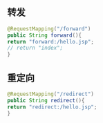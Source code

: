 ## 转发

```java
@RequestMapping("/forward")  
public String forward(){  
return "forward:/hello.jsp";  
// return "index";  
}
```

## 重定向

```java
@RequestMapping("/redirect")  
public String redirect(){  
return "redirect:/hello.jsp";  
}
```